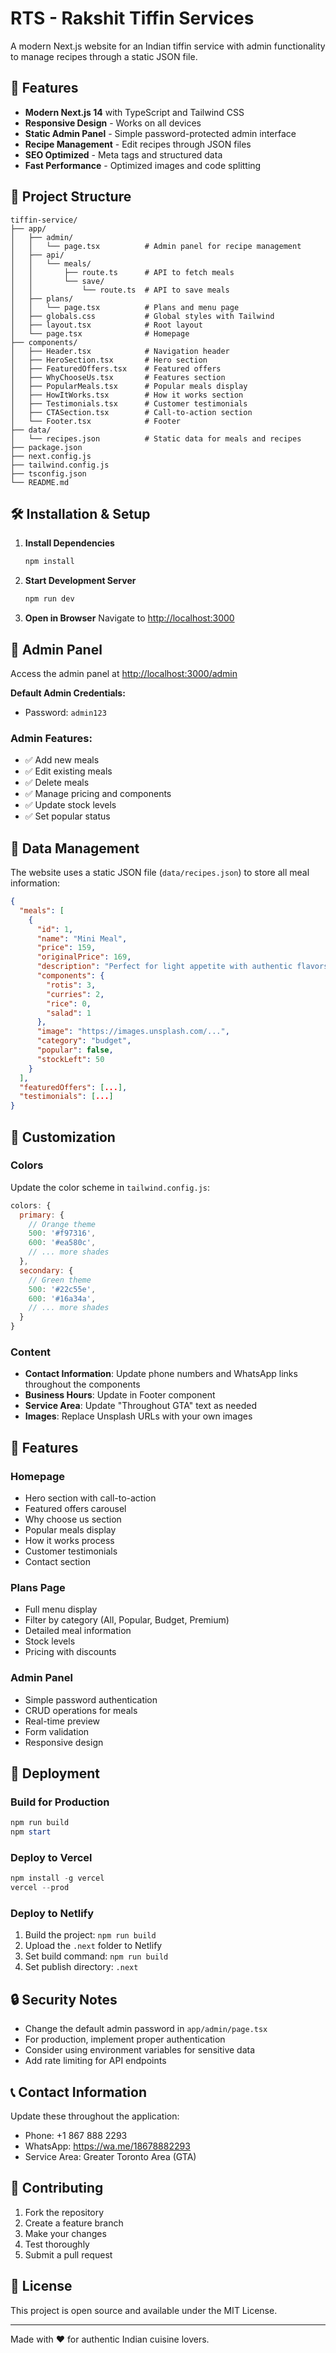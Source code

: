 # RTS - Rakshit Tiffin Services

A modern Next.js website for an Indian tiffin service with admin functionality to manage recipes through a static JSON file.

## 🚀 Features

- **Modern Next.js 14** with TypeScript and Tailwind CSS
- **Responsive Design** - Works on all devices
- **Static Admin Panel** - Simple password-protected admin interface
- **Recipe Management** - Edit recipes through JSON files
- **SEO Optimized** - Meta tags and structured data
- **Fast Performance** - Optimized images and code splitting

## 📁 Project Structure

```
tiffin-service/
├── app/
│   ├── admin/
│   │   └── page.tsx          # Admin panel for recipe management
│   ├── api/
│   │   └── meals/
│   │       ├── route.ts      # API to fetch meals
│   │       └── save/
│   │           └── route.ts  # API to save meals
│   ├── plans/
│   │   └── page.tsx          # Plans and menu page
│   ├── globals.css           # Global styles with Tailwind
│   ├── layout.tsx            # Root layout
│   └── page.tsx              # Homepage
├── components/
│   ├── Header.tsx            # Navigation header
│   ├── HeroSection.tsx       # Hero section
│   ├── FeaturedOffers.tsx    # Featured offers
│   ├── WhyChooseUs.tsx       # Features section
│   ├── PopularMeals.tsx      # Popular meals display
│   ├── HowItWorks.tsx        # How it works section
│   ├── Testimonials.tsx      # Customer testimonials
│   ├── CTASection.tsx        # Call-to-action section
│   └── Footer.tsx            # Footer
├── data/
│   └── recipes.json          # Static data for meals and recipes
├── package.json
├── next.config.js
├── tailwind.config.js
├── tsconfig.json
└── README.md
```

## 🛠️ Installation & Setup

1. **Install Dependencies**

   ```powershell
   npm install
   ```

2. **Start Development Server**

   ```powershell
   npm run dev
   ```

3. **Open in Browser**
   Navigate to [http://localhost:3000](http://localhost:3000)

## 🔧 Admin Panel

Access the admin panel at [http://localhost:3000/admin](http://localhost:3000/admin)

**Default Admin Credentials:**

- Password: `admin123`

### Admin Features:

- ✅ Add new meals
- ✅ Edit existing meals
- ✅ Delete meals
- ✅ Manage pricing and components
- ✅ Update stock levels
- ✅ Set popular status

## 📄 Data Management

The website uses a static JSON file (`data/recipes.json`) to store all meal information:

```json
{
  "meals": [
    {
      "id": 1,
      "name": "Mini Meal",
      "price": 159,
      "originalPrice": 169,
      "description": "Perfect for light appetite with authentic flavors",
      "components": {
        "rotis": 3,
        "curries": 2,
        "rice": 0,
        "salad": 1
      },
      "image": "https://images.unsplash.com/...",
      "category": "budget",
      "popular": false,
      "stockLeft": 50
    }
  ],
  "featuredOffers": [...],
  "testimonials": [...]
}
```

## 🎨 Customization

### Colors

Update the color scheme in `tailwind.config.js`:

```javascript
colors: {
  primary: {
    // Orange theme
    500: '#f97316',
    600: '#ea580c',
    // ... more shades
  },
  secondary: {
    // Green theme
    500: '#22c55e',
    600: '#16a34a',
    // ... more shades
  }
}
```

### Content

- **Contact Information**: Update phone numbers and WhatsApp links throughout the components
- **Business Hours**: Update in Footer component
- **Service Area**: Update "Throughout GTA" text as needed
- **Images**: Replace Unsplash URLs with your own images

## 📱 Features

### Homepage

- Hero section with call-to-action
- Featured offers carousel
- Why choose us section
- Popular meals display
- How it works process
- Customer testimonials
- Contact section

### Plans Page

- Full menu display
- Filter by category (All, Popular, Budget, Premium)
- Detailed meal information
- Stock levels
- Pricing with discounts

### Admin Panel

- Simple password authentication
- CRUD operations for meals
- Real-time preview
- Form validation
- Responsive design

## 🚀 Deployment

### Build for Production

```powershell
npm run build
npm start
```

### Deploy to Vercel

```powershell
npm install -g vercel
vercel --prod
```

### Deploy to Netlify

1. Build the project: `npm run build`
2. Upload the `.next` folder to Netlify
3. Set build command: `npm run build`
4. Set publish directory: `.next`

## 🔒 Security Notes

- Change the default admin password in `app/admin/page.tsx`
- For production, implement proper authentication
- Consider using environment variables for sensitive data
- Add rate limiting for API endpoints

## 📞 Contact Information

Update these throughout the application:

- Phone: +1 867 888 2293
- WhatsApp: https://wa.me/18678882293
- Service Area: Greater Toronto Area (GTA)

## 🤝 Contributing

1. Fork the repository
2. Create a feature branch
3. Make your changes
4. Test thoroughly
5. Submit a pull request

## 📝 License

This project is open source and available under the MIT License.

---

Made with ❤️ for authentic Indian cuisine lovers.
